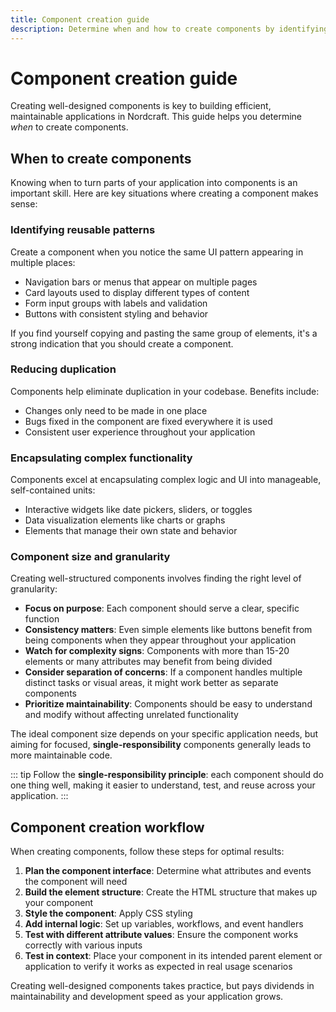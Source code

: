 ```yaml
---
title: Component creation guide
description: Determine when and how to create components by identifying reusable patterns, establishing proper boundaries, and following structured workflows.
---
```


# Component creation guide

Creating well-designed components is key to building efficient, maintainable applications in Nordcraft. This guide helps you determine _when_ to create components.

## When to create components

Knowing when to turn parts of your application into components is an important skill. Here are key situations where creating a component makes sense:

### Identifying reusable patterns

Create a component when you notice the same UI pattern appearing in multiple places:

- Navigation bars or menus that appear on multiple pages
- Card layouts used to display different types of content
- Form input groups with labels and validation
- Buttons with consistent styling and behavior

If you find yourself copying and pasting the same group of elements, it's a strong indication that you should create a component.

### Reducing duplication

Components help eliminate duplication in your codebase. Benefits include:

- Changes only need to be made in one place
- Bugs fixed in the component are fixed everywhere it is used
- Consistent user experience throughout your application

### Encapsulating complex functionality

Components excel at encapsulating complex logic and UI into manageable, self-contained units:

- Interactive widgets like date pickers, sliders, or toggles
- Data visualization elements like charts or graphs
- Elements that manage their own state and behavior

### Component size and granularity

Creating well-structured components involves finding the right level of granularity:

- **Focus on purpose**: Each component should serve a clear, specific function
- **Consistency matters**: Even simple elements like buttons benefit from being components when they appear throughout your application
- **Watch for complexity signs**: Components with more than 15-20 elements or many attributes may benefit from being divided
- **Consider separation of concerns**: If a component handles multiple distinct tasks or visual areas, it might work better as separate components
- **Prioritize maintainability**: Components should be easy to understand and modify without affecting unrelated functionality

The ideal component size depends on your specific application needs, but aiming for focused, **single-responsibility** components generally leads to more maintainable code.

::: tip
Follow the **single-responsibility principle**: each component should do one thing well, making it easier to understand, test, and reuse across your application.
:::

## Component creation workflow

When creating components, follow these steps for optimal results:

1. **Plan the component interface**: Determine what attributes and events the component will need
2. **Build the element structure**: Create the HTML structure that makes up your component
3. **Style the component**: Apply CSS styling
4. **Add internal logic**: Set up variables, workflows, and event handlers
5. **Test with different attribute values**: Ensure the component works correctly with various inputs
6. **Test in context**: Place your component in its intended parent element or application to verify it works as expected in real usage scenarios

Creating well-designed components takes practice, but pays dividends in maintainability and development speed as your application grows.
